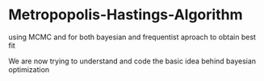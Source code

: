 # Metropopolis-Hastings-Algorithm
using MCMC and for both bayesian and frequentist aproach to obtain best fit

We are now trying to understand and code the basic idea behind bayesian optimization
